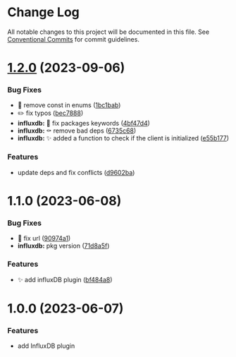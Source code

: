 # Change Log

All notable changes to this project will be documented in this file.
See [Conventional Commits](https://conventionalcommits.org) for commit guidelines.

# [1.2.0](https://github.com/kaname-png/neko-plugins/compare/@kaname-png/plugin-influxdb@1.1.0...@kaname-png/plugin-influxdb@1.2.0) (2023-09-06)

### Bug Fixes

-   :bug: remove const in enums ([1bc1bab](https://github.com/kaname-png/neko-plugins/commit/1bc1babf87cd3e22a4fbb76d6f72bc8cc3cbcd3b))
-   :pencil2: fix typos ([bec7888](https://github.com/kaname-png/neko-plugins/commit/bec7888498258192b134eb4f817ac42710ba57e7))
-   **influxdb:** :bug: fix packages keywords ([4bf47d4](https://github.com/kaname-png/neko-plugins/commit/4bf47d458aecf7e0c44a8c22e8154e3279f3d244))
-   **influxdb:** :coffin: remove bad deps ([6735c68](https://github.com/kaname-png/neko-plugins/commit/6735c68048dc0bd9195f63289d85cc8c1bba0fdd))
-   **influxdb:** :sparkles: added a function to check if the client is initialized ([e55b177](https://github.com/kaname-png/neko-plugins/commit/e55b1774b8df38a8955e70aeef8f171868a2d4d5))

### Features

-   update deps and fix conflicts ([d9602ba](https://github.com/kaname-png/neko-plugins/commit/d9602ba4d5a691107f6524c5b58a917a4c286693))

# 1.1.0 (2023-06-08)

### Bug Fixes

-   :bug: fix url ([90974a1](https://github.com/kaname-png/neko-plugins/commit/90974a17c57b9da6d26a28d9df932933ac361477))
-   **influxdb:** pkg version ([71d8a5f](https://github.com/kaname-png/neko-plugins/commit/71d8a5f95535fc1eef03cb40504f5ff9806027ed))

### Features

-   :sparkles: add influxDB plugin ([bf484a8](https://github.com/kaname-png/neko-plugins/commit/bf484a895a605d33bdbb3ed3163df0f0023b563f))

# 1.0.0 (2023-06-07)

### Features

-   add InfluxDB plugin
